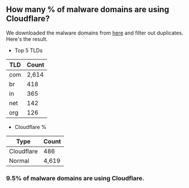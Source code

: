 ## How many % of malware domains are using Cloudflare?


We downloaded the malware domains from [here](https://urlhaus.abuse.ch) and filter out duplicates.
Here's the result.


[//]: # (start replacement)


- Top 5 TLDs

| TLD | Count |
| --- | --- |
| com | 2,614 |
| br | 418 |
| in | 365 |
| net | 142 |
| org | 126 |


- Cloudflare %

| Type | Count |
| --- | --- |
| Cloudflare | 486 |
| Normal | 4,619 |


### 9.5% of malware domains are using Cloudflare.